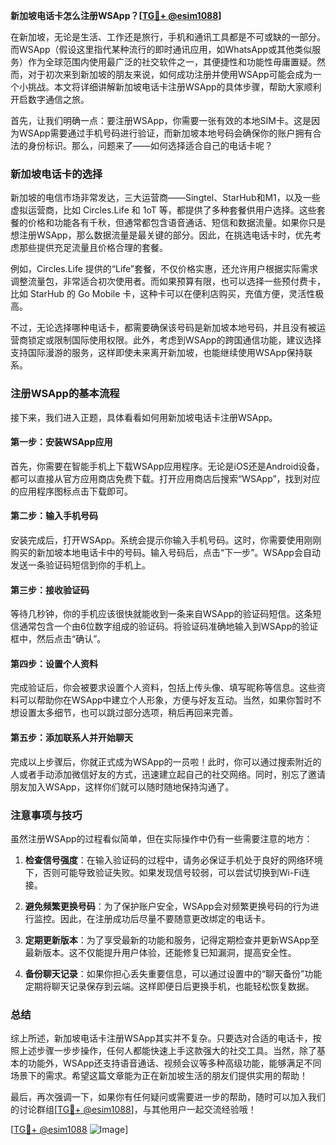 **新加坡电话卡怎么注册WSApp？[[TG💪+ @esim1088](https://t.me/s/esim1088)]**

在新加坡，无论是生活、工作还是旅行，手机和通讯工具都是不可或缺的一部分。而WSApp（假设这里指代某种流行的即时通讯应用，如WhatsApp或其他类似服务）作为全球范围内使用最广泛的社交软件之一，其便捷性和功能性毋庸置疑。然而，对于初次来到新加坡的朋友来说，如何成功注册并使用WSApp可能会成为一个小挑战。本文将详细讲解新加坡电话卡注册WSApp的具体步骤，帮助大家顺利开启数字通信之旅。

首先，让我们明确一点：要注册WSApp，你需要一张有效的本地SIM卡。这是因为WSApp需要通过手机号码进行验证，而新加坡本地号码会确保你的账户拥有合法的身份标识。那么，问题来了——如何选择适合自己的电话卡呢？

### 新加坡电话卡的选择

新加坡的电信市场非常发达，三大运营商——Singtel、StarHub和M1，以及一些虚拟运营商，比如 Circles.Life 和 1oT 等，都提供了多种套餐供用户选择。这些套餐的价格和功能各有千秋，但通常都包含语音通话、短信和数据流量。如果你只是想注册WSApp，那么数据流量是最关键的部分。因此，在挑选电话卡时，优先考虑那些提供充足流量且价格合理的套餐。

例如，Circles.Life 提供的“Life”套餐，不仅价格实惠，还允许用户根据实际需求调整流量包，非常适合初次使用者。而如果预算有限，也可以选择一些预付费卡，比如 StarHub 的 Go Mobile 卡，这种卡可以在便利店购买，充值方便，灵活性极高。

不过，无论选择哪种电话卡，都需要确保该号码是新加坡本地号码，并且没有被运营商锁定或限制国际使用权限。此外，考虑到WSApp的跨国通信功能，建议选择支持国际漫游的服务，这样即使未来离开新加坡，也能继续使用WSApp保持联系。

### 注册WSApp的基本流程

接下来，我们进入正题，具体看看如何用新加坡电话卡注册WSApp。

#### 第一步：安装WSApp应用

首先，你需要在智能手机上下载WSApp应用程序。无论是iOS还是Android设备，都可以直接从官方应用商店免费下载。打开应用商店后搜索“WSApp”，找到对应的应用程序图标点击下载即可。

#### 第二步：输入手机号码

安装完成后，打开WSApp。系统会提示你输入手机号码。这时，你需要使用刚刚购买的新加坡本地电话卡中的号码。输入号码后，点击“下一步”。WSApp会自动发送一条验证码短信到你的手机上。

#### 第三步：接收验证码

等待几秒钟，你的手机应该很快就能收到一条来自WSApp的验证码短信。这条短信通常包含一个由6位数字组成的验证码。将验证码准确地输入到WSApp的验证框中，然后点击“确认”。

#### 第四步：设置个人资料

完成验证后，你会被要求设置个人资料，包括上传头像、填写昵称等信息。这些资料可以帮助你在WSApp中建立个人形象，方便与好友互动。当然，如果你暂时不想设置太多细节，也可以跳过部分选项，稍后再回来完善。

#### 第五步：添加联系人并开始聊天

完成以上步骤后，你就正式成为WSApp的一员啦！此时，你可以通过搜索附近的人或者手动添加微信好友的方式，迅速建立起自己的社交网络。同时，别忘了邀请朋友加入WSApp，这样你们就可以随时随地保持沟通了。

### 注意事项与技巧

虽然注册WSApp的过程看似简单，但在实际操作中仍有一些需要注意的地方：

1. **检查信号强度**：在输入验证码的过程中，请务必保证手机处于良好的网络环境下，否则可能导致验证失败。如果发现信号较弱，可以尝试切换到Wi-Fi连接。
   
2. **避免频繁更换号码**：为了保护账户安全，WSApp会对频繁更换号码的行为进行监控。因此，在注册成功后尽量不要随意更改绑定的电话卡。

3. **定期更新版本**：为了享受最新的功能和服务，记得定期检查并更新WSApp至最新版本。这不仅能提升用户体验，还能修复已知漏洞，提高安全性。

4. **备份聊天记录**：如果你担心丢失重要信息，可以通过设置中的“聊天备份”功能定期将聊天记录保存到云端。这样即便日后更换手机，也能轻松恢复数据。

### 总结

综上所述，新加坡电话卡注册WSApp其实并不复杂。只要选对合适的电话卡，按照上述步骤一步步操作，任何人都能快速上手这款强大的社交工具。当然，除了基本的功能外，WSApp还支持语音通话、视频会议等多种高级功能，能够满足不同场景下的需求。希望这篇文章能为正在新加坡生活的朋友们提供实用的帮助！

最后，再次强调一下，如果你有任何疑问或需要进一步的帮助，随时可以加入我们的讨论群组[[TG💪+ @esim1088](https://t.me/s/esim1088)]，与其他用户一起交流经验哦！

[[TG💪+ @esim1088](https://t.me/s/esim1088) ![Image](https://i.postimg.cc/4NQfJmqS/Snipaste-2025-05-13-00-14-12.png)]